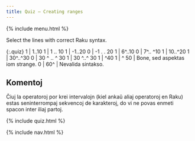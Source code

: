 ```yaml
---
title: Quiz — Creating ranges
---
```


{% include menu.html %}

Select the lines with correct Raku syntax.

{:.quiz}
1 | 1..10
1 | 1 .. 10
1 | -1..20
0 | -1 . . 20
1 | 6^..10
0 | 7^.. ^10
1 | 10..^20
1 | 30^..^30
0 | 30 ^ .. ^ 30
1 | 30 ^..^ 30
1 | ^40
1 | ^ 50 | Bone, sed aspektas iom strange.
0 | 60^ | Nevalida sintakso.

## Komentoj

Ĉiuj la operatoroj por krei intervalojn (kiel ankaŭ aliaj operatoroj en Raku) estas seninterrompaj sekvencoj de karakteroj, do vi ne povas enmeti spacon inter iliaj partoj.

{% include quiz.html %}

{% include nav.html %}